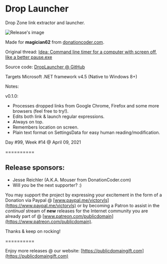 # Drop Launcher
Drop Zone link extractor and launcher.

![Release's image](https://user-images.githubusercontent.com/54631779/114219169-52b8e780-9938-11eb-909f-400d5ace60ed.png)

Made for **magician62** from [donationcoder.com](https://www.donationcoder.com).

Original thread: [Idea: Command line timer for a computer with screen off, like a better pause.exe](https://www.donationcoder.com/forum/index.php?topic=51227.0)

Source code: [DropLauncher @ GitHub](https://github.com/publicdomain/drop-launcher/)

Targets Microsoft .NET framework v4.5 (Native to Windows 8+)

Notes:

v0.1.0:
- Processes dropped links from Google Chrome, Firefox and some more browsers (feel free to try!).
- Edits both link & launch regular expressions.
- Always on top.
- Remembers location on screen.
- Plain text format on SettingsData for easy human reading/modification.

Day #99, Week #14 @ April 09, 2021

==========

## Release sponsors:

* Jesse Reichler (A.K.A. Mouser from DonationCoder.com)
* Will *you* be the next supporter? :)

You may support the project by expressing your excitement in the form of a Donation via Paypal @ [www.paypal.me/victorvls](https://www.paypal.me/victorvls) or by becoming a Patron to assist in the *continual* stream of **new** releases for the Internet community you are already part of @ [www.patreon.com/publicdomain](https://www.patreon.com/publicdomain).

Thanks & keep on rocking!

==========

Enjoy more releases @ our website: [https://publicdomaingift.com](https://publicdomaingift.com)

